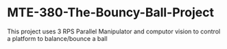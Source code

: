 # MTE-380-The-Bouncy-Ball-Project
This project uses 3 RPS Parallel Manipulator and computor vision to control a platform to balance/bounce a ball
